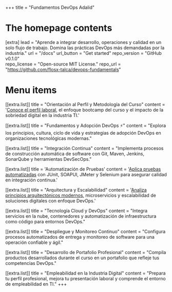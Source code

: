+++
title = "Fundamentos DevOps Adalid"


# The homepage contents
[extra]
lead = "Aprende a integrar desarrollo, operaciones y calidad en un solo flujo de trabajo. Domina las prácticas DevOps más demandadas por la industria."
url = "/docs"
url_button = "Get started"
repo_version = "GitHub v0.1.0"             
repo_license = "Open-source MIT License."
repo_url = "https://github.com/flosx-talca/devops-fundamentals"

# Menu items
[[extra.list]]
title = "Orientación al Perfil y Metodología del Curso"
content = '<a href="./docs/01-orientacion-perfil-y-metodologia">Conoce el perfil laboral</a>, el enfoque bootcamp del curso y el impacto de la sobriedad digital en la industria TI.'

[[extra.list]]
title = "Fundamentos y Adopción DevOps ⚡️"
content = "Explora los principios, cultura, ciclo de vida y estrategias de adopción DevOps en organizaciones tecnológicas modernas."

[[extra.list]]
title = "Integración Continua"
content = "Implementa procesos de construcción automática de software con Git, Maven, Jenkins, SonarQube y herramientas DevSecOps."

[[extra.list]]
title = 'Automatización de Pruebas'
content = '<a href="./docs/04-automatizacion-de-pruebas">Aplica pruebas automatizadas</a> con JUnit, SOAPUI, JMeter y Selenium para asegurar calidad en integración continua.'

[[extra.list]]
title = "Arquitectura y Escalabilidad"
content = '<a href="./docs/05-arquitectura-y-escalabilidad">Analiza principios arquitectónicos modernos</a>, microservicios y escalabilidad de soluciones digitales con enfoque DevOps.'

[[extra.list]]
title = "Tecnología Cloud y DevOps"
content = "Integra servicios en la nube, contenedores y automatización de infraestructura como código para entornos DevOps."

[[extra.list]]
title = "Despliegue y Monitoreo Continuo"
content = "Configura procesos automatizados de entrega y monitoreo de software para una operación confiable y ágil."

[[extra.list]]
title = "Desarrollo de Portafolio Profesional"
content = "Compila productos desarrollados durante el curso en un portafolio que refleje tus competencias DevOps."

[[extra.list]]
title = "Empleabilidad en la Industria Digital"
content = "Prepara tu perfil profesional, mejora tu presentación laboral y comprende el entorno de empleabilidad en TI."
+++
